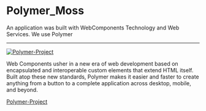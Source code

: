 Polymer_Moss
====================
An application was built with WebComponents Technology and Web Services.
We use Polymer

***
[![Polymer-Project](http://www.polymer-project.org/images/logos/lockup.svg)](http://www.polymer-project.org/)

Web Components usher in a new era of web development based on encapsulated and interoperable custom elements that extend HTML itself. Built atop these new standards, Polymer makes it easier and faster to create anything from a button to a complete application across desktop, mobile, and beyond.

[Polymer-Project](http://www.polymer-project.org/) 
